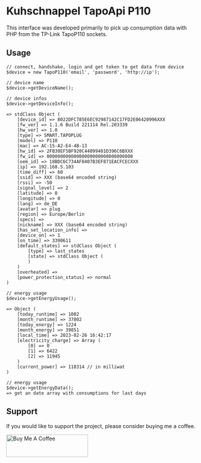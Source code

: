 # Kuhschnappel TapoApi P110

This interface was developed primarily to pick up consumption data with PHP from the TP-Link TapoP110 sockets.


## Usage

``` 
// connect, handshake, login and get token to get data from device
$device = new TapoP110('email', 'password', 'http://ip');
```

``` 
// device name
$device->getDeviceName();
``` 

``` 
// device infos
$device->getDeviceInfo();

=> stdClass Object (
    [device_id] => 8022DFC785E6EC92987142C17FD2E06420996XXX
    [fw_ver] => 1.1.6 Build 221114 Rel.203339
    [hw_ver] => 1.0
    [type] => SMART.TAPOPLUG
    [model] => P110
    [mac] => AC-15-A2-E4-4B-13
    [hw_id] => 2FB30EF5BF920C44099401D396C6BXXX
    [fw_id] => 00000000000000000000000000000000
    [oem_id] => 18BDC6C734AF8407B3EF871EACFCECXXX
    [ip] => 192.168.5.103
    [time_diff] => 60
    [ssid] => XXX (base64 encoded string)
    [rssi] => -50
    [signal_level] => 2
    [latitude] => 0
    [longitude] => 0
    [lang] => de_DE
    [avatar] => plug
    [region] => Europe/Berlin
    [specs] => 
    [nickname] => XXX (base64 encoded string)
    [has_set_location_info] => 
    [device_on] => 1
    [on_time] => 3390611
    [default_states] => stdClass Object (
        [type] => last_states
        [state] => stdClass Object (
        )
    )
    [overheated] => 
    [power_protection_status] => normal
)
``` 

``` 
// energy usage
$device->getEnergyUsage();

=> Object (
    [today_runtime] => 1002
    [month_runtime] => 37002
    [today_energy] => 1224
    [month_energy] => 39851
    [local_time] => 2023-02-26 16:42:17
    [electricity_charge] => Array (
        [0] => 0
        [1] => 6422
        [2] => 11945
    )
    [current_power] => 118314 // in milliwat
)
``` 

``` 
// energy usage
$device->getEnergyData();
=> get an date array with consumptions for last days
```


## Support

If you would like to support the project, please consider buying me a coffee.

<a href="https://www.buymeacoffee.com/kuhschnappel" target="_blank"><img src="https://cdn.buymeacoffee.com/buttons/v2/default-yellow.png" alt="Buy Me A Coffee" style="height: 60px !important;width: 217px !important;" ></a>
